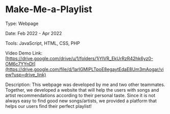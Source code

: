 # Make-Me-a-Playlist

Type: Webpage

Date: Feb 2022 - Apr 2022

Tools: JavaScript, HTML, CSS, PHP

Video Demo Link: [https://drive.google.com/drive/u/1/folders/1jYIVR_EkUrRzR42hk6yz0-OM6c7YYnDt](https://drive.google.com/file/d/1arIGMIPLTpoE8egaytEdaE8Um3mAogar/view?usp=drive_link)

Description:
This webpage was developed by me and two other teammates. Together, we developed a website that will help the users with songs and artist recommendations according to their personal taste. Since it is not always easy to find good new songs/artists, we provided a platform that helps our users find their perfect playlist!
